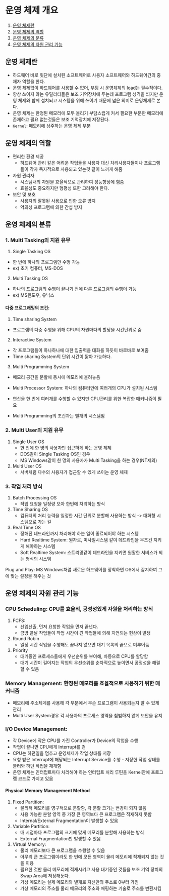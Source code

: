 # 운영 체제 개요

1. [운영 체제란](#운영-체제란)
2. [운영 체제의 역할](#운영-체제의-역할)
3. [운영 체제의 분류](#운영-체제의-분류)
4. [운영 체제의 자원 관리 기능](#운영-체제의-자원-관리-기능)

## 운영 체제란

- 하드웨어 바로 윗단에 설치된 소프트웨어로 사용자 소프트웨어와 하드웨어간의 중재자 역할을 한다.
- 운영 체제없이 하드웨어를 사용할 수 없어, 부팅 시 운영체제의 load는 필수적이다.
- 항상 쓰이지 않는 유틸리티들은 보조 기억장치에 두는데 프로그램 성격을 띄지만 운영 체제와 함께 설치되고 시스템을 위해 쓰이기 때문에 넓은 의미로 운영체제로 본다. 
- 운영 체제는 한정된 메모리에 모두 올리기 부담스럽게 커서 필요한 부분만 메모리에 존재하고 필요 없는것들은 보조 기억장치에 저장된다.
- `Kernel`: 메모리에 상주하는 운영 체제 부분


## 운영 체제의 역할

- 편리한 환경 제공
    - 하드웨어 관리 같은 어려운 작업들을 사용자 대신 처리사용자들이나 프로그램들이 각자 독자적으로 사용되고 있는것 같이 느끼게 해줌
- 자원 관리자
    - 시스템내의 자원을 효율적으로 관리하여 성능향상에 힘씀
    - 효율성도 중요하지만 형평성 또한 고려해야 한다.
- 보안 및 보호
    - 사용자의 잘못된 사용으로 인한 오류 방지
    - 악의성 프로그램에 의한 간섭 방지


## 운영 체제의 분류

### 1. Multi Tasking의 지원 유무
1. Single Tasking OS
- 한 번에 하나의 프로그램만 수행 가능
- ex) 초기 컴퓨터, MS-DOS
2. Multi Tasking OS
- 하나의 프로그램의 수행이 끝나기 전에 다른 프로그램의 수행이 가능
- ex) MS윈도우, 유닉스

#### 다중 프로그래밍의 조건: 
1. Time sharing System
- 프로그램의 다중 수행을 위해 CPU의 자원마다의 할당을 시간단위로 줌
2. Interactive System
- 각 프로그램들이 하나하나에 대한 입출력을 대화를 하듯이 바로바로 보여줌
- Time sharing System의 단위 시간이 짧아 가능하다.
3. Multi Programming System
- 메모리 공간을 분할해 동시에 메모리에 올려놓음

- Multi Processor System: 하나의 컴퓨터안에 여러개의 CPU가 설치된 시스템
- 연산을 한 번에 여러개를 수행할 수 있지만 CPU관리를 위한 복잡한 매커니즘이 필요
- Multi Programming의 조건과는 별개의 시스템임


### 2. Multi User의 지원 유무
1. Single User OS
    - 한 번에 한 명의 사용자만 접근하게 하는 운영 체제
    - DOS같이 Single Tasking OS인 경우
    - MS Windows같이 한 명의 사용자가 Multi Tasking을 하는 경우(NT제외)
2. Multi User OS
    - 서버처럼 다수의 사용자가 접근할 수 있게 쓰이는 운영 체제 

### 3. 작업 처리 방식
1. Batch Processing OS
    - 작업 요청을 일정량 모아 한번에 처리하는 방식
2. Time Sharing OS
    - 컴퓨터의 처리 능력을 일정한 시간 단위로 분할해 사용하는 방식 -> 대화형 시스템으로 가는 길
3. Real Time OS
    - 정해진 데드라인까지 처리해야 하는 일이 종료되어야 하는 시스템
    - Hard Realtime System: 원자로, 미사일시스템 같이 데드라인을 무조건 지키게 해야하는 시스템
    - Soft Realtime System: 스트리밍같이 데드라인을 지키면 원활한 서비스가 되는 형식의 시스템

Plug and Play: MS Windows처럼 새로운 하드웨어를 장착하면 OS에서 감지하여 그에 맞는 설정을 해주는 것

## 운영 체제의 자원 관리 기능
### CPU Scheduling: CPU를 효율적, 공정성있게 자원을 처리하는 방식
1. FCFS:
    - 선입선출, 먼저 요청한 작업을 먼저 끝낸다.
    - 금방 끝날 작업들이 작업 시간이 긴 작업들에 의해 지연되는 현상이 발생
2. Round Robin
    - 일정 시간 작업을 수행해도 끝나지 않으면 대기 목록의 끝으로 미루어둠
3. Priority
    - 대기중인 프로세스들에게 우선순위를 부여해, 차등으로 CPU를 할당함
    - 대기 시간이 길어지는 작업의 우선순위를 순차적으로 높이면서 공정성을 해결할 수 있음

### Memory Management: 한정된 메모리를 효율적으로 사용하기 위한 매커니즘
- 메모리에 주소체계를 사용해 각 부분에서 무슨 프로그램이 사용되는지 알 수 있게 관리
- Multi User System경우 각 사용자의 프로세스 영역을 침범하지 않게 보안을 유지

### I/O Device Management:
- 각 Device에 작은 CPU를 가진 Controller가 Device의 작업을 수행
- 작업이 끝나면 CPU에게 Interrupt를 검
- CPU는 하던일을 멈추고 운영체제가 작업 상태를 저장
- 요청 받은 Interrupt에 해당되는 Interrupt Service를 수행 - 저장한 작업 상태를 불러와 하던 작업을 재개함
- 운영 체제는 인터럽트마다 처리해야 하는 인터럽트 처리 루틴을 Kernel안에 프로그램 코드로 가지고 있음

#### Physical Memory Management Method
1. Fixed Partition:
    - 물리적 메모리를 영구적으로 분할함, 각 분할 크기는 변경이 되지 않음
    - 사용 가능한 분할 영역 중 가장 큰 영역보다 큰 프로그램은 적재하지 못함
    - Internal/External Fragmentation이 발생할 수 있음
2. Variable Partition: 
    - 매 시점마다 프로그램의 크기에 맞게 메모리를 분할해 사용하는 방식
    - External Fragmentation만 발생할 수 있음
3. Virtual Memory: 
    - 물리 메모리보다 큰 프로그램을 수행할 수 있음
    - 아무리 큰 프로그램이라도 한 번에 모든 영역이 물리 메모리에 적재되지 않는 것을 이용
    - 필요한 것만 물리 메모리에 적재시키고 사용 대기중인 것들을 보조 기억 장치의 Swap Area에 저장해둔다.
    - 가상 메모리는 실제 메모리와 별개로 자신만의 주소로 0부터 가짐
    - 가상 메모리의 주소를 물리 메모리의 주소와 매핑하는 기술로 주소를 변환시킴